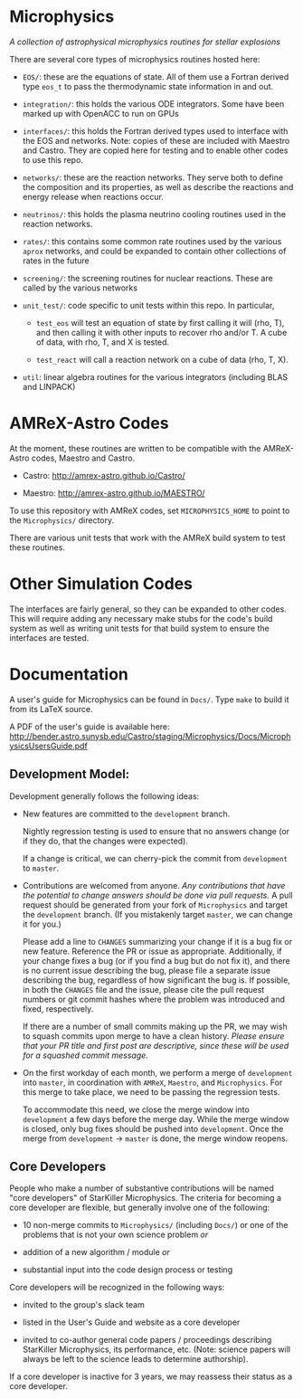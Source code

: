 # Microphysics

*A collection of astrophysical microphysics routines for stellar explosions*

There are several core types of microphysics routines hosted here:

* `EOS/`: these are the equations of state.  All of them use a Fortran
  derived type `eos_t` to pass the thermodynamic state information in
  and out.

* `integration/`: this holds the various ODE integrators.  Some have
  been marked up with OpenACC to run on GPUs

* `interfaces/`: this holds the Fortran derived types used to
  interface with the EOS and networks.  Note: copies of these are
  included with Maestro and Castro.  They are copied here for testing
  and to enable other codes to use this repo.

* `networks/`: these are the reaction networks.  They serve both to
  define the composition and its properties, as well as describe the
  reactions and energy release when reactions occur.

* `neutrinos/`: this holds the plasma neutrino cooling routines used
  in the reaction networks.

* `rates/`: this contains some common rate routines used by the
  various `aprox` networks, and could be expanded to contain other
  collections of rates in the future
  
* `screening/`: the screening routines for nuclear reactions.  These
  are called by the various networks
  
* `unit_test/`: code specific to unit tests within this repo.  In
  particular,

  - `test_eos` will test an equation of state by first calling
    it will (rho, T), and then calling it with other inputs
	to recover rho and/or T.  A cube of data, with rho, T, and
	X is tested.

  - `test_react` will call a reaction network on a cube of
    data (rho, T, X).

* `util`: linear algebra routines for the various integrators
  (including BLAS and LINPACK)


# AMReX-Astro Codes

At the moment, these routines are written to be compatible with
the AMReX-Astro codes, Maestro and Castro.

* Castro: http://amrex-astro.github.io/Castro/

* Maestro: http://amrex-astro.github.io/MAESTRO/

To use this repository with AMReX codes, set `MICROPHYSICS_HOME` to
point to the `Microphysics/` directory.

There are various unit tests that work with the AMReX build system to
test these routines.


# Other Simulation Codes

The interfaces are fairly general, so they can be expanded to other
codes.  This will require adding any necessary make stubs for the
code's build system as well as writing unit tests for that build
system to ensure the interfaces are tested.


# Documentation

A user's guide for Microphysics can be found in `Docs/`.  Type `make`
to build it from its LaTeX source.

A PDF of the user's guide is available here:
http://bender.astro.sunysb.edu/Castro/staging/Microphysics/Docs/MicrophysicsUsersGuide.pdf


## Development Model:

Development generally follows the following ideas:

  * New features are committed to the `development` branch.

    Nightly regression testing is used to ensure that no answers
    change (or if they do, that the changes were expected).

    If a change is critical, we can cherry-pick the commit from
    `development` to `master`.

  * Contributions are welcomed from anyone.  *Any contributions that
    have the potential to change answers should be done via pull
    requests.*   A pull request should be generated from your fork of
    `Microphysics` and target the `development` branch.  (If you mistakenly
    target `master`, we can change it for you.)

    Please add a line to `CHANGES` summarizing your change if it
    is a bug fix or new feature.  Reference the PR or issue as
    appropriate. Additionally, if your change fixes a bug (or if
    you find a bug but do not fix it), and there is no current
    issue describing the bug, please file a separate issue describing
    the bug, regardless of how significant the bug is. If possible,
    in both the `CHANGES` file and the issue, please cite the pull
    request numbers or git commit hashes where the problem was
    introduced and fixed, respectively.

    If there are a number of small commits making up the PR, we may
    wish to squash commits upon merge to have a clean history.
    *Please ensure that your PR title and first post are descriptive,
    since these will be used for a squashed commit message.*

  * On the first workday of each month, we perform a merge of
    `development` into `master`, in coordination with `AMReX`,
    `Maestro`, and `Microphysics`.  For this merge to take place, we
    need to be passing the regression tests.

    To accommodate this need, we close the merge window into
    `development` a few days before the merge day.  While the merge
    window is closed, only bug fixes should be pushed into
    `development`.  Once the merge from `development` -> `master` is
    done, the merge window reopens.


## Core Developers

People who make a number of substantive contributions will be named
"core developers" of StarKiller Microphysics.  The criteria for
becoming a core developer are flexible, but generally involve one of
the following:

  * 10 non-merge commits to `Microphysics/` (including `Docs/`) or one
    of the problems that is not your own science problem *or*

  * addition of a new algorithm / module  *or*

  * substantial input into the code design process or testing

Core developers will be recognized in the following ways:

  * invited to the group's slack team

  * listed in the User's Guide and website as a core developer

  * invited to co-author general code papers / proceedings describing
    StarKiller Microphysics, its performance, etc.  (Note: science
    papers will always be left to the science leads to determine
    authorship).

If a core developer is inactive for 3 years, we may reassess their
status as a core developer.
